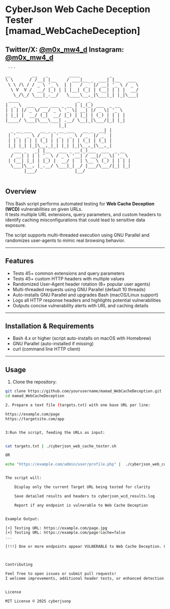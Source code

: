 






# CyberJson Web Cache Deception Tester [mamad_WebCacheDeception]


**Twitter/X:**  [@m0x_mw4_d](https://x.com/m0x_mw4_d)
**Instagram:** [@m0x_mw4_d](https://instagram.com/m0x_mw4_d)
---









<pre> ```
__        __   _        ____           _          
\ \      / /__| |__    / ___|__ _  ___| |__   ___ 
 \ \ /\ / / _ \ '_ \  | |   / _` |/ __| '_ \ / _ \
  \ V  V /  __/ |_) | | |__| (_| | (__| | | |  __/
   \_/\_/ \___|_.__/   \____\__,_|\___|_| |_|\___|
 ____                      _   _                  
|  _ \  ___  ___ ___ _ __ | |_(_) ___  _ __       
| | | |/ _ \/ __/ _ \ '_ \| __| |/ _ \| '_ \      
| |_| |  __/ (_|  __/ |_) | |_| | (_) | | | |     
|____/ \___|\___\___| .__/ \__|_|\___/|_| |_|     
                    |_|                                                             _        
  _ __ ___   __ _ _ __ ___   __ _  __| |       
 | '_ ` _ \ / _` | '_ ` _ \ / _` |/ _` |       
 | | | | | | (_| | | | | | | (_| | (_| |       
 |_| |_| |_|\__,_|_| |_| |_|\__,_|\__,_|       
   ___ _   _| |__   ___ _ __(_)___  ___  _ __  
  / __| | | | '_ \ / _ \ '__| / __|/ _ \| '_ \ 
 | (__| |_| | |_) |  __/ |  | \__ \ (_) | | | |
  \___|\__, |_.__/ \___|_| _/ |___/\___/|_| |_|
       |___/              |__/                 

</pre>





## Overview

This Bash script performs automated testing for **Web Cache Deception (WCD)** vulnerabilities on given URLs.  
It tests multiple URL extensions, query parameters, and custom headers to identify caching misconfigurations that could lead to sensitive data exposure.

The script supports multi-threaded execution using GNU Parallel and randomizes user-agents to mimic real browsing behavior.

---

## Features

- Tests 45+ common extensions and query parameters
- Tests 45+ custom HTTP headers with multiple values
- Randomized User-Agent header rotation (8+ popular user agents)
- Multi-threaded requests using GNU Parallel (default 10 threads)
- Auto-installs GNU Parallel and upgrades Bash (macOS/Linux support)
- Logs all HTTP response headers and highlights potential vulnerabilities
- Outputs concise vulnerability alerts with URL and caching details

---

## Installation & Requirements

- Bash 4.x or higher (script auto-installs on macOS with Homebrew)
- GNU Parallel (auto-installed if missing)
- curl (command line HTTP client)

---

## Usage

1. Clone the repository:

```bash
git clone https://github.com/yourusername/mamad_WebCacheDeception.git
cd mamad_WebCacheDeception

2. Prepare a text file (targets.txt) with one base URL per line:

https://example.com/page
https://targetsite.com/app


3:Run the script, feeding the URLs as input:


cat targets.txt | ./cyberjson_web_cache_tester.sh

OR

echo "https://example.com/admin/user/profile.php" |  ./cyberjson_web_cache_tester.sh


The script will:

    Display only the current Target URL being tested for clarity

    Save detailed results and headers to cyberjson_wcd_results.log

    Report if any endpoint is vulnerable to Web Cache Deception


Example Output:

[+] Testing URL: https://example.com/page.jpg
[+] Testing URL: https://example.com/page?cache=false
...

[!!!] One or more endpoints appear VULNERABLE to Web Cache Deception. Check cyberjson_wcd_results.log for details.



Contributing

Feel free to open issues or submit pull requests!
I welcome improvements, additional header tests, or enhanced detection logic.


License

MIT License © 2025 cyberjsonp
